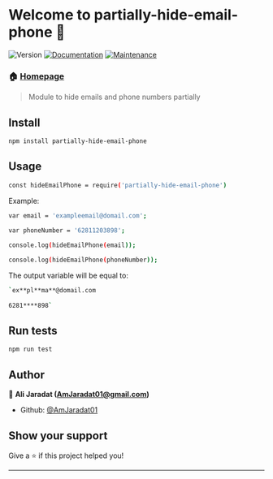 # Welcome to partially-hide-email-phone 👋
![Version](https://img.shields.io/badge/version-1.0.1-blue.svg?cacheSeconds=2592000)
[![Documentation](https://img.shields.io/badge/documentation-yes-brightgreen.svg)](https://github.com/AmJaradat01/partially-hide-email-phone#readme)
[![Maintenance](https://img.shields.io/badge/Maintained%3F-yes-green.svg)](https://github.com/AmJaradat01/partially-hide-email-phone/graphs/commit-activity)

### 🏠 [Homepage](https://github.com/AmJaradat01/partially-hide-email-phone#readme)

> Module to hide emails and phone numbers partially

## Install

```sh
npm install partially-hide-email-phone
```
## Usage

```sh
const hideEmailPhone = require('partially-hide-email-phone')
```

Example:

 ```sh
var email = 'exampleemail@domail.com';
  
var phoneNumber = '62811203898';

console.log(hideEmailPhone(email));

console.log(hideEmailPhone(phoneNumber));
 ```

The output variable will be equal to:

```sh
`ex**pl**ma**@domail.com
 
6281****898`

```

## Run tests

```sh
npm run test
```

## Author

👤 **Ali Jaradat (AmJaradat01@gmail.com)**

* Github: [@AmJaradat01](https://github.com/AmJaradat01)

## Show your support

Give a ⭐️ if this project helped you!


***